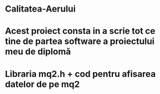 # Calitatea-Aerului
# Acest proiect consta in a scrie tot ce tine de partea software a proiectului meu de diplomă
# Libraria mq2.h + cod pentru afisarea datelor de pe mq2
